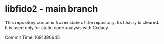 # libfido2 - main branch

This repository contains frozen state of the repository.
Its history is cleared. It is used only for static code
analysis with Codacy.

Commit Time: 1691390645